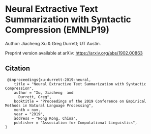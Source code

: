 
# Neural Extractive Text Summarization with Syntactic Compression (EMNLP19)

Author: Jiacheng Xu & Greg Durrett; UT Austin.
 
Preprint version available at arXiv: https://arxiv.org/abs/1902.00863


## Citation
```
 @inproceedings{xu-durrett-2019-neural,
    title = "Neural Extractive Text Summarization with Syntactic Compression",
    author = "Xu, Jiacheng  and
      Durrett, Greg",
    booktitle = "Proceedings of the 2019 Conference on Empirical Methods in Natural Language Processing",
    month = nov,
    year = "2019",
    address = "Hong Kong, China",
    publisher = "Association for Computational Linguistics",
}
```